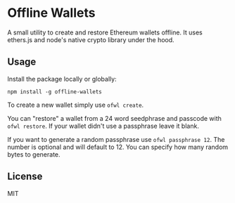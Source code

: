 # Offline Wallets

A small utility to create and restore Ethereum wallets offline. It uses ethers.js and node's native crypto library under the hood.

## Usage

Install the package locally or globally:

`npm install -g offline-wallets`

To create a new wallet simply use `ofwl create`.

You can "restore" a wallet from a 24 word seedphrase and passcode with `ofwl restore`. If your wallet didn't use a passphrase leave it blank.

If you want to generate a random passphrase use `ofwl passphrase 12`. The number is optional and will default to 12. You can specify how many random bytes to generate.

## License

MIT